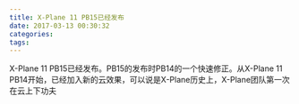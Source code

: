 ```yaml
---
title: X-Plane 11 PB15已经发布
date: 2017-03-13 00:30:32
categories:
tags:
---
```



X-Plane 11 PB15已经发布。PB15的发布时PB14的一个快速修正。从X-Plane 11 PB14开始，已经加入新的云效果，可以说是X-Plane历史上，X-Plane团队第一次在云上下功夫
